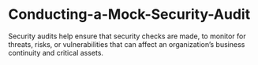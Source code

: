 # Conducting-a-Mock-Security-Audit
Security audits help ensure that security checks are made, to monitor for threats, risks, or vulnerabilities that can affect an organization’s business continuity and critical assets. 
